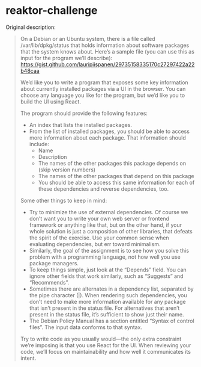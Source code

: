 # reaktor-challenge

Original description:

> On a Debian or an Ubuntu system, there is a file called /var/lib/dpkg/status that holds information about software packages that the system knows about. Here’s a sample file (you can use this as input for the program we’ll describe): https://gist.github.com/lauripiispanen/29735158335170c27297422a22b48caa
>
> We’d like you to write a program that exposes some key information about currently installed packages via a UI in the browser. You can choose any language you like for the program, but we’d like you to build the UI using React.
>
> The program should provide the following features:
> - An index that lists the installed packages.
> - From the list of installed packages, you should be able to access more information about each package. That information should include:
>    - Name
>    - Description
>    - The names of the other packages this package depends on (skip version numbers)
>    - The names of the other packages that depend on this package
>    - You should be able to access this same information for each of these dependencies and reverse dependencies, too.
>
> Some other things to keep in mind:
> - Try to minimize the use of external dependencies. Of course we don’t want you to write your own web server or frontend framework or anything like that, but on the other hand, if your whole solution is just a composition of other libraries, that defeats the spirit of the exercise. Use your common sense when evaluating dependencies, but err toward minimalism.
> - Similarly, the goal of the assignment is to see how you solve this problem with a programming language, not how well you use package managers.
> - To keep things simple, just look at the “Depends” field. You can ignore other fields that work similarly, such as “Suggests” and “Recommends”.
> - Sometimes there are alternates in a dependency list, separated by the pipe character (\|). When rendering such dependencies, you don’t need to make more information available for any package that isn’t present in the status file. For alternatives that aren’t present in the status file, it’s sufficient to show just their name.
> - The Debian Policy Manual has a section entitled “Syntax of control files”. The input data conforms to that syntax.
>
> Try to write code as you usually would—the only extra constraint we’re imposing is that you use React for the UI. When reviewing your code, we’ll focus on maintainability and how well it communicates its intent.
